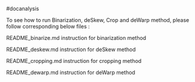 #docanalysis

To see how to run Binarization, deSkew, Crop and deWarp method, please follow corresponding below files :

README_binarize.md instruction for binarization method

README_deskew.md instruction for deSkew method

README_cropping.md instruction for cropping method

README_dewarp.md instruction for deWarp method

